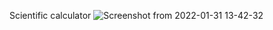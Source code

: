 Scientific calculator 
![Screenshot from 2022-01-31 13-42-32](https://user-images.githubusercontent.com/83365704/151759380-f8f0b5f3-1f3f-4f47-8769-60f396456572.png)


